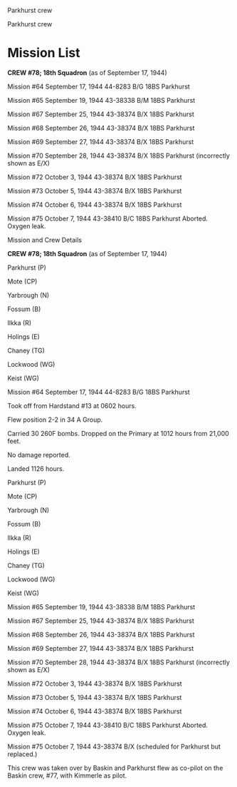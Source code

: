 





Parkhurst crew






 




Parkhurst crew

# Mission List

**CREW #78; 18th Squadron** (as of September 17, 1944\)

Mission #64 September 17, 1944 44-8283 B/G 18BS Parkhurst

Mission #65 September 19, 1944 43-38338 B/M 18BS Parkhurst

Mission #67 September 25, 1944 43-38374 B/X 18BS Parkhurst

Mission #68 September 26, 1944 43-38374 B/X 18BS Parkhurst

Mission #69 September 27, 1944 43-38374 B/X 18BS Parkhurst

Mission #70 September 28, 1944 43-38374 B/X 18BS Parkhurst
(incorrectly shown as E/X)

Mission #72 October 3, 1944 43-38374 B/X 18BS Parkhurst

Mission #73 October 5, 1944 43-38374 B/X 18BS Parkhurst

Mission #74 October 6, 1944 43-38374 B/X 18BS Parkhurst

Mission #75 October 7, 1944 43-38410 B/C 18BS
Parkhurst Aborted. Oxygen
leak.

Mission
and Crew Details

**CREW #78; 18th Squadron** (as of September 17, 1944\)

Parkhurst (P)

Mote (CP)

Yarbrough (N)

Fossum (B)

Ilkka (R)

Holings (E)

Chaney (TG)

Lockwood (WG)

Keist (WG)

Mission #64 September 17, 1944 44-8283 B/G 18BS Parkhurst

Took off from Hardstand #13 at 0602 hours.

Flew position 2-2 in 34 A Group.

Carried 30 260F bombs. Dropped on the Primary at 1012 hours
from 21,000 feet.

No damage reported.

Landed 1126 hours.

Parkhurst (P)

Mote (CP)

Yarbrough (N)

Fossum (B)

Ilkka (R)

Holings (E)

Chaney (TG)

Lockwood (WG)

Keist (WG)

Mission #65 September 19, 1944 43-38338 B/M 18BS Parkhurst

Mission #67 September 25, 1944 43-38374 B/X 18BS Parkhurst

Mission #68 September 26, 1944 43-38374 B/X 18BS Parkhurst

Mission #69 September 27, 1944 43-38374 B/X 18BS Parkhurst

Mission #70 September 28, 1944 43-38374 B/X 18BS Parkhurst
(incorrectly shown as E/X)

Mission #72 October 3, 1944 43-38374 B/X 18BS Parkhurst

Mission #73 October 5, 1944 43-38374 B/X 18BS Parkhurst

Mission #74 October 6, 1944 43-38374 B/X 18BS Parkhurst

Mission #75 October 7, 1944 43-38410 B/C 18BS
Parkhurst Aborted. Oxygen
leak.

Mission #75 October 7, 1944 43-38374 B/X (scheduled for
Parkhurst but replaced.)

This crew was taken over by Baskin and Parkhurst flew as
co-pilot on the Baskin crew, #77, with Kimmerle as pilot.




